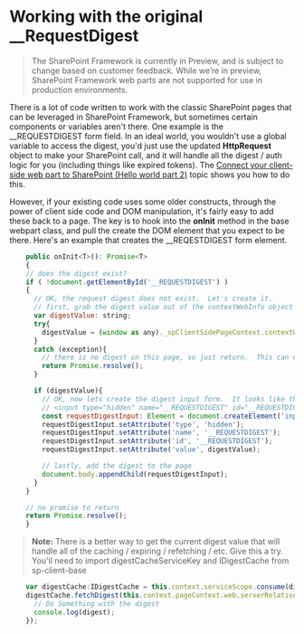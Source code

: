 # Working with the original __RequestDigest
>The SharePoint Framework is currently in Preview, and is subject to change based on customer feedback. While we’re in preview, SharePoint Framework web parts are not supported for use in production environments.

There is a lot of code written to work with the classic SharePoint pages that can be leveraged in SharePoint Framework, but sometimes certain components or variables aren't there.  One example is the __REQUESTDIGEST form field.  In an ideal world, you wouldn't use a global variable to access the digest, you'd just use the updated **HttpRequest** object to make your SharePoint call, and it will handle all the digest / auth logic for you (including things like expired tokens).  The [Connect your client-side web part to SharePoint (Hello world part 2)](https://github.com/SharePoint/sp-dev-docs/wiki/HelloWorld,-Talking-to-SharePoint) topic shows you how to do this.

However, if your existing code uses some older constructs, through the power of client side code and DOM manipulation, it's fairly easy to add these back to a page.  The key is to hook into the **onInit** method in the base webpart class, and pull the create the DOM element that you expect to be there.  Here's an example that creates the __REQESTDIGEST form element.

```JavaScript
    public onInit<T>(): Promise<T>
    {
    // does the digest exist?
    if ( !document.getElementById('__REQUESTDIGEST') )
    {
      // OK, the request digest does not exist.  Let's create it.
      // first, grab the digest value out of the contextWebInfo object (if it exists).
      var digestValue: string;
      try{
        digestValue = (window as any)._spClientSidePageContext.contextWebInfo.FormDigestValue;
      }
      catch (exception){
        // there is no digest on this page, so just return.  This can easily happen on the local workbench
        return Promise.resolve();
      }

      if (digestValue){
        // OK, now lets create the digest input form.  It looks like this -
        // <input type="hidden" name="__REQUESTDIGEST" id="__REQUESTDIGEST" value="blahblahblahblahblahblah, July23 -0000 or something like that">
        const requestDigestInput: Element = document.createElement('input');
        requestDigestInput.setAttribute('type', 'hidden');
        requestDigestInput.setAttribute('name', '__REQUESTDIGEST');
        requestDigestInput.setAttribute('id', '__REQUESTDIGEST');
        requestDigestInput.setAttribute('value', digestValue);

        // lastly, add the digest to the page
        document.body.appendChild(requestDigestInput);
      }
    }

    // no promise to return
    return Promise.resolve();
    }
```

>**Note:** There is a better way to get the current digest value that will handle all of the caching / expiring / refetching / etc.  Give this a try.  You'll need to import digestCacheServiceKey and IDigestCache from sp-client-base

```JavaScript
    var digestCache:IDigestCache = this.context.serviceScope.consume(digestCacheServiceKey);
    digestCache.fetchDigest(this.context.pageContext.web.serverRelativeUrl).then((digest: string) => {
      // Do Something with the digest
      console.log(digest);
    });
```